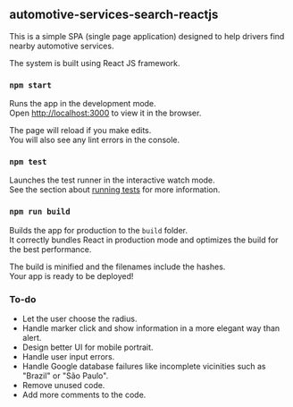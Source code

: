 ## automotive-services-search-reactjs

This is a simple SPA (single page application) designed to help drivers find nearby automotive services.

The system is built using React JS framework.

### `npm start`

Runs the app in the development mode.<br>
Open [http://localhost:3000](http://localhost:3000) to view it in the browser.

The page will reload if you make edits.<br>
You will also see any lint errors in the console.

### `npm test`

Launches the test runner in the interactive watch mode.<br>
See the section about [running tests](#running-tests) for more information.

### `npm run build`

Builds the app for production to the `build` folder.<br>
It correctly bundles React in production mode and optimizes the build for the best performance.

The build is minified and the filenames include the hashes.<br>
Your app is ready to be deployed!

### To-do

 - Let the user choose the radius.
 - Handle marker click and show information in a more elegant way than alert.
 - Design better UI for mobile portrait.
 - Handle user input errors.
 - Handle Google database failures like incomplete vicinities such as "Brazil" or "São Paulo".
 - Remove unused code.
 - Add more comments to the code.